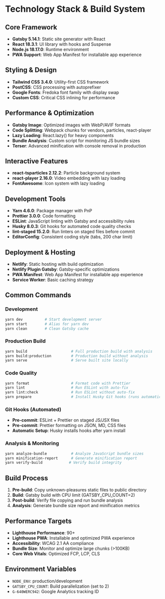 # Technology Stack & Build System

## Core Framework

- **Gatsby 5.14.1**: Static site generator with React
- **React 18.3.1**: UI library with hooks and Suspense
- **Node.js 18.17.0**: Runtime environment
- **PWA Support**: Web App Manifest for installable app experience

## Styling & Design

- **Tailwind CSS 3.4.0**: Utility-first CSS framework
- **PostCSS**: CSS processing with autoprefixer
- **Google Fonts**: Fredoka font family with display swap
- **Custom CSS**: Critical CSS inlining for performance

## Performance & Optimization

- **Gatsby Image**: Optimized images with WebP/AVIF formats
- **Code Splitting**: Webpack chunks for vendors, particles, react-player
- **Lazy Loading**: React.lazy() for heavy components
- **Bundle Analysis**: Custom script for monitoring JS bundle sizes
- **Terser**: Advanced minification with console removal in production

## Interactive Features

- **react-tsparticles 2.12.2**: Particle background system
- **react-player 2.16.0**: Video embedding with lazy loading
- **FontAwesome**: Icon system with lazy loading

## Development Tools

- **Yarn 4.6.0**: Package manager with PnP
- **Prettier 3.0.0**: Code formatting
- **ESLint**: JavaScript linting with Gatsby and accessibility rules
- **Husky 8.0.3**: Git hooks for automated code quality checks
- **lint-staged 15.2.0**: Run linters on staged files before commit
- **EditorConfig**: Consistent coding style (tabs, 200 char limit)

## Deployment & Hosting

- **Netlify**: Static hosting with build optimization
- **Netlify Plugin Gatsby**: Gatsby-specific optimizations
- **PWA Manifest**: Web App Manifest for installable app experience
- **Service Worker**: Basic caching strategy

## Common Commands

### Development

```bash
yarn dev          # Start development server
yarn start        # Alias for yarn dev
yarn clean        # Clean Gatsby cache
```

### Production Build

```bash
yarn build                    # Full production build with analysis
yarn build:production         # Production build without analysis
yarn serve                    # Serve built site locally
```

### Code Quality

```bash
yarn format                   # Format code with Prettier
yarn lint                     # Run ESLint with auto-fix
yarn lint:check               # Run ESLint without auto-fix
yarn prepare                  # Install Husky Git hooks (runs automatically)
```

### Git Hooks (Automated)

- **Pre-commit**: ESLint + Prettier on staged JS/JSX files
- **Pre-commit**: Prettier formatting on JSON, MD, CSS files
- **Automatic Setup**: Husky installs hooks after yarn install

### Analysis & Monitoring

```bash
yarn analyze-bundle           # Analyze JavaScript bundle sizes
yarn minification-report      # Generate minification report
yarn verify-build            # Verify build integrity
```

## Build Process

1. **Pre-build**: Copy unknown-pleasures static files to public directory
2. **Build**: Gatsby build with CPU limit (GATSBY_CPU_COUNT=2)
3. **Post-build**: Verify file copying and run bundle analysis
4. **Analysis**: Generate bundle size report and minification metrics

## Performance Targets

- **Lighthouse Performance**: 90+
- **Lighthouse PWA**: Installable and optimized PWA experience
- **Accessibility**: WCAG 2.1 AA compliance
- **Bundle Size**: Monitor and optimize large chunks (>100KB)
- **Core Web Vitals**: Optimized FCP, LCP, CLS

## Environment Variables

- `NODE_ENV`: production/development
- `GATSBY_CPU_COUNT`: Build parallelization (set to 2)
- `G-640WERC942`: Google Analytics tracking ID
